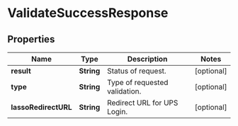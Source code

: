 

# ValidateSuccessResponse


## Properties

| Name | Type | Description | Notes |
|------------ | ------------- | ------------- | -------------|
|**result** | **String** | Status of request. |  [optional] |
|**type** | **String** | Type of requested validation. |  [optional] |
|**lassoRedirectURL** | **String** | Redirect URL for UPS Login. |  [optional] |



